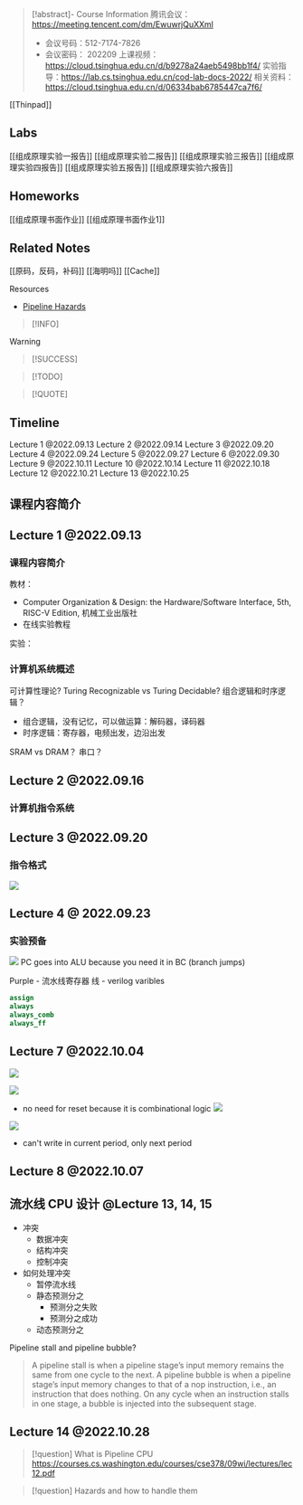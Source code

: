> [!abstract]- Course Information
> 腾讯会议：https://meeting.tencent.com/dm/EwuwrjQuXXml
> - 会议号码：512-7174-7826
> - 会议密码： 202209
> 上课视频：https://cloud.tsinghua.edu.cn/d/b9278a24aeb5498bb1f4/
> 实验指导：https://lab.cs.tsinghua.edu.cn/cod-lab-docs-2022/
> 相关资料：https://cloud.tsinghua.edu.cn/d/06334bab6785447ca7f6/

[[Thinpad]]

## Labs
[[组成原理实验一报告]]
[[组成原理实验二报告]]
[[组成原理实验三报告]] 
[[组成原理实验四报告]]
[[组成原理实验五报告]]
[[组成原理实验六报告]]

## Homeworks
[[组成原理书面作业]]
[[组成原理书面作业1]]

## Related Notes
[[原码，反码，补码]]
[[海明吗]]
[[Cache]]

Resources
- [Pipeline Hazards](https://witscad.com/course/computer-architecture/chapter/pipeline-hazards) 

> [!INFO] 
> 

> [!WARNING] 

> [!SUCCESS]

> [!TODO]

> [!QUOTE]
## Timeline
Lecture 1 @2022.09.13
Lecture 2 @2022.09.14 
Lecture 3 @2022.09.20
Lecture 4 @2022.09.24
Lecture 5 @2022.09.27
Lecture 6 @2022.09.30
Lecture 9 @2022.10.11
Lecture 10 @2022.10.14
Lecture 11 @2022.10.18
Lecture 12 @2022.10.21
Lecture 13 @2022.10.25

## 课程内容简介 
## Lecture 1 @2022.09.13
### 课程内容简介 

教材：
- Computer Organization & Design: the Hardware/Software Interface, 5th, RISC-V Edition, 机械工业出版社
- 在线实验教程

实验：

### 计算机系统概述
可计算性理论?
Turing Recognizable vs Turing Decidable?
组合逻辑和时序逻辑？
- 组合逻辑，没有记忆，可以做运算：解码器，译码器
- 时序逻辑：寄存器，电频出发，边沿出发

SRAM vs DRAM？
串口？
## Lecture 2 @2022.09.16
### 计算机指令系统


## Lecture 3 @2022.09.20
### 指令格式
![](https://s2.loli.net/2023/02/02/TRqXHzVw8bdohCt.png)




## Lecture 4  @ 2022.09.23
### 实验预备
![](https://s2.loli.net/2023/02/02/BcZYDVlJ6d3aLbE.png)
PC goes into ALU because you need it in BC (branch jumps)

Purple - 流水线寄存器
线 - verilog varibles

```sv
assign
always
always_comb
always_ff
```




## Lecture 7  @2022.10.04
![](https://s2.loli.net/2023/02/02/KS9hWfpOCx5uUFj.png)

![](https://s2.loli.net/2023/02/02/yTUu4NqKM9J7Hvh.png)
- no need for reset because it is combinational logic
![](https://s2.loli.net/2023/02/02/XFLU4rImzJAg3Bv.png)


![](https://s2.loli.net/2023/02/02/iQwh2DCl3RGzfTv.png)
- can't write in current period, only next period

## Lecture 8 @2022.10.07

## 流水线 CPU 设计  @Lecture 13, 14, 15
- 冲突
	- 数据冲突 
	- 结构冲突 
	- 控制冲突 
- 如何处理冲突
	- 暂停流水线 
	- 静态预测分之 
		- 预测分之失败
		- 预测分之成功
	- 动态预测分之

Pipeline stall and pipeline bubble?
> A pipeline stall is when a pipeline stage’s input memory remains the same from one  cycle to the next. A pipeline bubble is when a pipeline stage’s input memory changes  to that of a nop instruction, i.e., an instruction that does nothing. On any cycle when an instruction stalls in one stage, a bubble is injected into the subsequent stage.



## Lecture 14 @2022.10.28


> [!question] What is Pipeline CPU
https://courses.cs.washington.edu/courses/cse378/09wi/lectures/lec12.pdf


> [!question] Hazards and how to handle them

